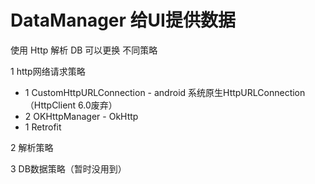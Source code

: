 # DataManager  给UI提供数据
使用 Http  解析 DB
可以更换 不同策略  

1 http网络请求策略

  * 1 CustomHttpURLConnection - android 系统原生HttpURLConnection（HttpClient 6.0废弃）
  * 2 OKHttpManager  - OkHttp
  * 1 Retrofit

2 解析策略

3 DB数据策略（暂时没用到）
